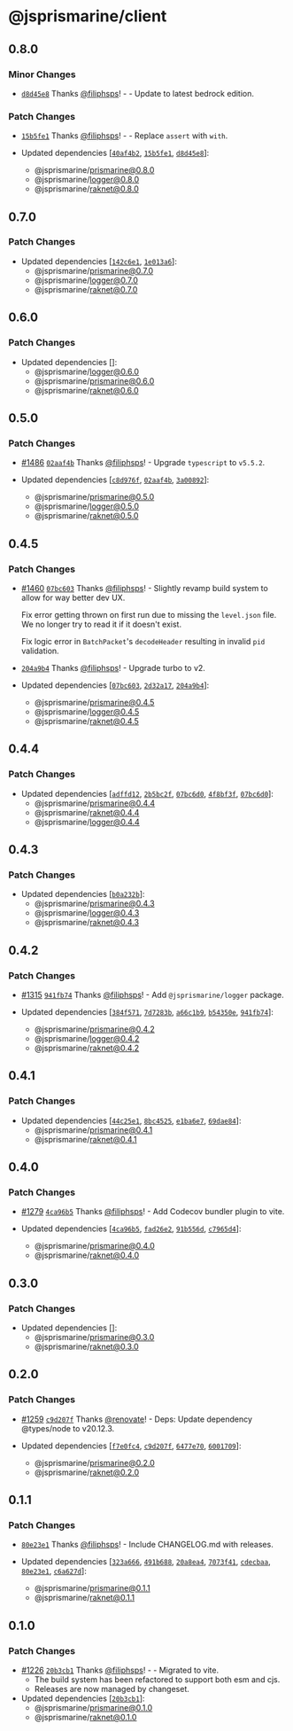 # @jsprismarine/client

## 0.8.0

### Minor Changes

-   [`d8d45e8`](https://github.com/JSPrismarine/JSPrismarine/commit/d8d45e838af9e5a15269064c7cf24de87f10ab6a) Thanks [@filiphsps](https://github.com/filiphsps)! - - Update to latest bedrock edition.

### Patch Changes

-   [`15b5fe1`](https://github.com/JSPrismarine/JSPrismarine/commit/15b5fe169a7917d199de273d1906a78c4b768cb7) Thanks [@filiphsps](https://github.com/filiphsps)! - - Replace `assert` with `with`.

-   Updated dependencies [[`40af4b2`](https://github.com/JSPrismarine/JSPrismarine/commit/40af4b23802f74b2eecd34a4f05e90044d51fd56), [`15b5fe1`](https://github.com/JSPrismarine/JSPrismarine/commit/15b5fe169a7917d199de273d1906a78c4b768cb7), [`d8d45e8`](https://github.com/JSPrismarine/JSPrismarine/commit/d8d45e838af9e5a15269064c7cf24de87f10ab6a)]:
    -   @jsprismarine/prismarine@0.8.0
    -   @jsprismarine/logger@0.8.0
    -   @jsprismarine/raknet@0.8.0

## 0.7.0

### Patch Changes

-   Updated dependencies [[`142c6e1`](https://github.com/JSPrismarine/JSPrismarine/commit/142c6e1ca4f8961271d1c8caa8fbf0c71dc315b6), [`1e013a6`](https://github.com/JSPrismarine/JSPrismarine/commit/1e013a60b9987929b53b2cc1d333daf8b5d45196)]:
    -   @jsprismarine/prismarine@0.7.0
    -   @jsprismarine/logger@0.7.0
    -   @jsprismarine/raknet@0.7.0

## 0.6.0

### Patch Changes

-   Updated dependencies []:
    -   @jsprismarine/logger@0.6.0
    -   @jsprismarine/prismarine@0.6.0
    -   @jsprismarine/raknet@0.6.0

## 0.5.0

### Patch Changes

-   [#1486](https://github.com/JSPrismarine/JSPrismarine/pull/1486) [`02aaf4b`](https://github.com/JSPrismarine/JSPrismarine/commit/02aaf4b0082e76f4f438f59dacd373a04959df53) Thanks [@filiphsps](https://github.com/filiphsps)! - Upgrade `typescript` to `v5.5.2`.

-   Updated dependencies [[`c8d976f`](https://github.com/JSPrismarine/JSPrismarine/commit/c8d976f627ef96deb9b2213561848f84214c07a1), [`02aaf4b`](https://github.com/JSPrismarine/JSPrismarine/commit/02aaf4b0082e76f4f438f59dacd373a04959df53), [`3a00892`](https://github.com/JSPrismarine/JSPrismarine/commit/3a00892ab6d8e0647c94da96bb85553f08a8484b)]:
    -   @jsprismarine/prismarine@0.5.0
    -   @jsprismarine/logger@0.5.0
    -   @jsprismarine/raknet@0.5.0

## 0.4.5

### Patch Changes

-   [#1460](https://github.com/JSPrismarine/JSPrismarine/pull/1460) [`07bc603`](https://github.com/JSPrismarine/JSPrismarine/commit/07bc603b887eb5cf0b69646bd7799abd035a21fe) Thanks [@filiphsps](https://github.com/filiphsps)! - Slightly revamp build system to allow for way better dev UX.

    Fix error getting thrown on first run due to missing the `level.json`
    file. We no longer try to read it if it doesn't exist.

    Fix logic error in `BatchPacket`'s `decodeHeader` resulting in invalid
    `pid` validation.

-   [`204a9b4`](https://github.com/JSPrismarine/JSPrismarine/commit/204a9b4c142fe89d5d63e2f72ba3cb89f9b375e3) Thanks [@filiphsps](https://github.com/filiphsps)! - Upgrade turbo to v2.

-   Updated dependencies [[`07bc603`](https://github.com/JSPrismarine/JSPrismarine/commit/07bc603b887eb5cf0b69646bd7799abd035a21fe), [`2d32a17`](https://github.com/JSPrismarine/JSPrismarine/commit/2d32a17c994a3cbd3d98d94dd0f33280a863c81a), [`204a9b4`](https://github.com/JSPrismarine/JSPrismarine/commit/204a9b4c142fe89d5d63e2f72ba3cb89f9b375e3)]:
    -   @jsprismarine/prismarine@0.4.5
    -   @jsprismarine/logger@0.4.5
    -   @jsprismarine/raknet@0.4.5

## 0.4.4

### Patch Changes

-   Updated dependencies [[`adffd12`](https://github.com/JSPrismarine/JSPrismarine/commit/adffd12b09d07dc878a2e01cd795c3056317946a), [`2b5bc2f`](https://github.com/JSPrismarine/JSPrismarine/commit/2b5bc2fbffe777c329fd5684e342050cd2e13c43), [`07bc6d0`](https://github.com/JSPrismarine/JSPrismarine/commit/07bc6d0920e48b2fa593b346ac73949517c0fb7a), [`4f8bf3f`](https://github.com/JSPrismarine/JSPrismarine/commit/4f8bf3f367d42dbd710cf353c075e25bcb5370f7), [`07bc6d0`](https://github.com/JSPrismarine/JSPrismarine/commit/07bc6d0920e48b2fa593b346ac73949517c0fb7a)]:
    -   @jsprismarine/prismarine@0.4.4
    -   @jsprismarine/raknet@0.4.4
    -   @jsprismarine/logger@0.4.4

## 0.4.3

### Patch Changes

-   Updated dependencies [[`b0a232b`](https://github.com/JSPrismarine/JSPrismarine/commit/b0a232b9be5d6456c33d5300582a0c7e33d76a6e)]:
    -   @jsprismarine/prismarine@0.4.3
    -   @jsprismarine/logger@0.4.3
    -   @jsprismarine/raknet@0.4.3

## 0.4.2

### Patch Changes

-   [#1315](https://github.com/JSPrismarine/JSPrismarine/pull/1315) [`941fb74`](https://github.com/JSPrismarine/JSPrismarine/commit/941fb74a7818afd21e87804f62e004cf8465e0c4) Thanks [@filiphsps](https://github.com/filiphsps)! - Add `@jsprismarine/logger` package.

-   Updated dependencies [[`384f571`](https://github.com/JSPrismarine/JSPrismarine/commit/384f5716d593f2f3bac4a9521578d32107e671a8), [`7d7283b`](https://github.com/JSPrismarine/JSPrismarine/commit/7d7283ba87e6fc030d25be8a2a542745a5c94745), [`a66c1b9`](https://github.com/JSPrismarine/JSPrismarine/commit/a66c1b981698fa26570bb0fd9ebf667240a172b7), [`b54350e`](https://github.com/JSPrismarine/JSPrismarine/commit/b54350eb6341fc487b05781b149c148bae3a5f55), [`941fb74`](https://github.com/JSPrismarine/JSPrismarine/commit/941fb74a7818afd21e87804f62e004cf8465e0c4)]:
    -   @jsprismarine/prismarine@0.4.2
    -   @jsprismarine/logger@0.4.2
    -   @jsprismarine/raknet@0.4.2

## 0.4.1

### Patch Changes

-   Updated dependencies [[`44c25e1`](https://github.com/JSPrismarine/JSPrismarine/commit/44c25e132b55174a1e57aee9152e6fbb73c90cf6), [`8bc4525`](https://github.com/JSPrismarine/JSPrismarine/commit/8bc452534b5048b71a08e509d2823203bf07a407), [`e1ba6e7`](https://github.com/JSPrismarine/JSPrismarine/commit/e1ba6e71a2757cd6bba00c95d15d0d672c8cf476), [`69dae84`](https://github.com/JSPrismarine/JSPrismarine/commit/69dae84d2fde2bb754442f58a85dc4a865e28966)]:
    -   @jsprismarine/prismarine@0.4.1
    -   @jsprismarine/raknet@0.4.1

## 0.4.0

### Patch Changes

-   [#1279](https://github.com/JSPrismarine/JSPrismarine/pull/1279) [`4ca96b5`](https://github.com/JSPrismarine/JSPrismarine/commit/4ca96b59696dbe67e39b7f46d85fe421a74d23d5) Thanks [@filiphsps](https://github.com/filiphsps)! - Add Codecov bundler plugin to vite.

-   Updated dependencies [[`4ca96b5`](https://github.com/JSPrismarine/JSPrismarine/commit/4ca96b59696dbe67e39b7f46d85fe421a74d23d5), [`fad26e2`](https://github.com/JSPrismarine/JSPrismarine/commit/fad26e2affc095a94cfaed417891bbc9605af589), [`91b556d`](https://github.com/JSPrismarine/JSPrismarine/commit/91b556de0064b8e670ea46b61f0c51817ea7b425), [`c7965d4`](https://github.com/JSPrismarine/JSPrismarine/commit/c7965d446ce591b29e71a75bfed0ae6ca5ef91cb)]:
    -   @jsprismarine/prismarine@0.4.0
    -   @jsprismarine/raknet@0.4.0

## 0.3.0

### Patch Changes

-   Updated dependencies []:
    -   @jsprismarine/prismarine@0.3.0
    -   @jsprismarine/raknet@0.3.0

## 0.2.0

### Patch Changes

-   [#1259](https://github.com/JSPrismarine/JSPrismarine/pull/1259) [`c9d207f`](https://github.com/JSPrismarine/JSPrismarine/commit/c9d207f03417a8961557d569ec60b1091e9114c1) Thanks [@renovate](https://github.com/apps/renovate)! - Deps: Update dependency @types/node to v20.12.3.

-   Updated dependencies [[`f7e0fc4`](https://github.com/JSPrismarine/JSPrismarine/commit/f7e0fc414117553581aa246eedd3861b2122eadf), [`c9d207f`](https://github.com/JSPrismarine/JSPrismarine/commit/c9d207f03417a8961557d569ec60b1091e9114c1), [`6477e70`](https://github.com/JSPrismarine/JSPrismarine/commit/6477e7079ef9f8eca981f4ab539b7045ee514e2f), [`6001709`](https://github.com/JSPrismarine/JSPrismarine/commit/6001709dcfddb12e6ddf0c8fe919cabacb5d6122)]:
    -   @jsprismarine/prismarine@0.2.0
    -   @jsprismarine/raknet@0.2.0

## 0.1.1

### Patch Changes

-   [`80e23e1`](https://github.com/JSPrismarine/JSPrismarine/commit/80e23e17c0111eac2df98f73cdeec5730bd9abf5) Thanks [@filiphsps](https://github.com/filiphsps)! - Include CHANGELOG.md with releases.

-   Updated dependencies [[`323a666`](https://github.com/JSPrismarine/JSPrismarine/commit/323a666b2d4b82e399ff21711ff8cc7ca6f520dd), [`491b688`](https://github.com/JSPrismarine/JSPrismarine/commit/491b688adc0c38426b767646b6cc748b8e774e30), [`20a8ea4`](https://github.com/JSPrismarine/JSPrismarine/commit/20a8ea47c25eaf21548f1994bf915c4c22a0f395), [`7073f41`](https://github.com/JSPrismarine/JSPrismarine/commit/7073f414487b7403765686b05d04f99c6878d88a), [`cdecbaa`](https://github.com/JSPrismarine/JSPrismarine/commit/cdecbaaf823a6f2db15e1793b50da9925deb3716), [`80e23e1`](https://github.com/JSPrismarine/JSPrismarine/commit/80e23e17c0111eac2df98f73cdeec5730bd9abf5), [`c6a627d`](https://github.com/JSPrismarine/JSPrismarine/commit/c6a627da60bae29bd0e6dfead9d44dddbeb0dafd)]:
    -   @jsprismarine/prismarine@0.1.1
    -   @jsprismarine/raknet@0.1.1

## 0.1.0

### Patch Changes

-   [#1226](https://github.com/JSPrismarine/JSPrismarine/pull/1226) [`20b3cb1`](https://github.com/JSPrismarine/JSPrismarine/commit/20b3cb1ee1e2a2c5c45275f9c2a23c9c2507dcf5) Thanks [@filiphsps](https://github.com/filiphsps)! - - Migrated to vite.
    -   The build system has been refactored to support both esm and cjs.
    -   Releases are now managed by changeset.
-   Updated dependencies [[`20b3cb1`](https://github.com/JSPrismarine/JSPrismarine/commit/20b3cb1ee1e2a2c5c45275f9c2a23c9c2507dcf5)]:
    -   @jsprismarine/prismarine@0.1.0
    -   @jsprismarine/raknet@0.1.0
